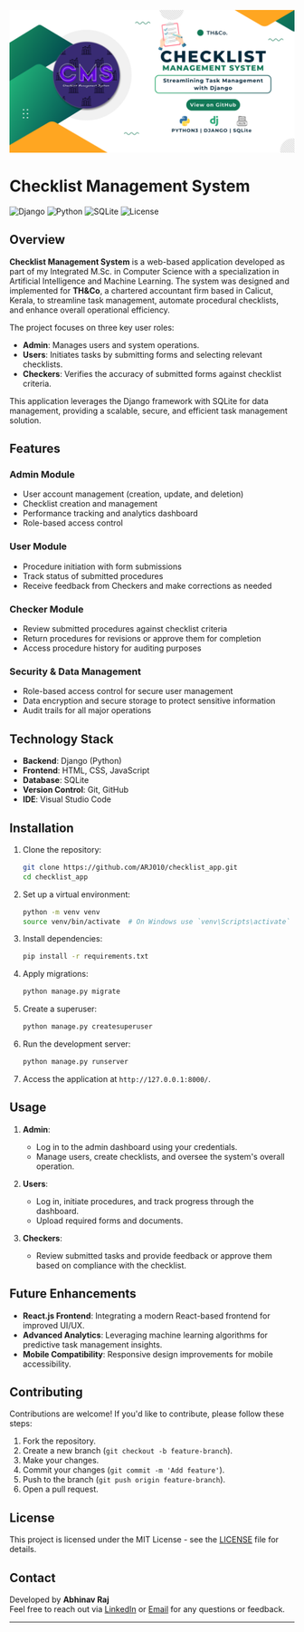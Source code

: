 ![CMS Icon](cms-card.png)
# Checklist Management System

![Django](https://img.shields.io/badge/Django-3.2-brightgreen.svg)
![Python](https://img.shields.io/badge/Python-3.9-blue.svg)
![SQLite](https://img.shields.io/badge/SQLite-3.35.5-lightgrey.svg)
![License](https://img.shields.io/badge/License-MIT-green.svg)

## Overview

**Checklist Management System** is a web-based application developed as part of my Integrated M.Sc. in Computer Science with a specialization in Artificial Intelligence and Machine Learning. The system was designed and implemented for **TH&Co**, a chartered accountant firm based in Calicut, Kerala, to streamline task management, automate procedural checklists, and enhance overall operational efficiency.

The project focuses on three key user roles:
- **Admin**: Manages users and system operations.
- **Users**: Initiates tasks by submitting forms and selecting relevant checklists.
- **Checkers**: Verifies the accuracy of submitted forms against checklist criteria.

This application leverages the Django framework with SQLite for data management, providing a scalable, secure, and efficient task management solution.

## Features

### Admin Module
- User account management (creation, update, and deletion)
- Checklist creation and management
- Performance tracking and analytics dashboard
- Role-based access control

### User Module
- Procedure initiation with form submissions
- Track status of submitted procedures
- Receive feedback from Checkers and make corrections as needed

### Checker Module
- Review submitted procedures against checklist criteria
- Return procedures for revisions or approve them for completion
- Access procedure history for auditing purposes

### Security & Data Management
- Role-based access control for secure user management
- Data encryption and secure storage to protect sensitive information
- Audit trails for all major operations

## Technology Stack

- **Backend**: Django (Python)
- **Frontend**: HTML, CSS, JavaScript
- **Database**: SQLite
- **Version Control**: Git, GitHub
- **IDE**: Visual Studio Code

## Installation

1. Clone the repository:
   ```bash
   git clone https://github.com/ARJ010/checklist_app.git
   cd checklist_app
   ```

2. Set up a virtual environment:
   ```bash
   python -m venv venv
   source venv/bin/activate  # On Windows use `venv\Scripts\activate`
   ```

3. Install dependencies:
   ```bash
   pip install -r requirements.txt
   ```

4. Apply migrations:
   ```bash
   python manage.py migrate
   ```

5. Create a superuser:
   ```bash
   python manage.py createsuperuser
   ```

6. Run the development server:
   ```bash
   python manage.py runserver
   ```

7. Access the application at `http://127.0.0.1:8000/`.

## Usage

1. **Admin**:
   - Log in to the admin dashboard using your credentials.
   - Manage users, create checklists, and oversee the system's overall operation.

2. **Users**:
   - Log in, initiate procedures, and track progress through the dashboard.
   - Upload required forms and documents.

3. **Checkers**:
   - Review submitted tasks and provide feedback or approve them based on compliance with the checklist.

## Future Enhancements

- **React.js Frontend**: Integrating a modern React-based frontend for improved UI/UX.
- **Advanced Analytics**: Leveraging machine learning algorithms for predictive task management insights.
- **Mobile Compatibility**: Responsive design improvements for mobile accessibility.

## Contributing

Contributions are welcome! If you'd like to contribute, please follow these steps:
1. Fork the repository.
2. Create a new branch (`git checkout -b feature-branch`).
3. Make your changes.
4. Commit your changes (`git commit -m 'Add feature'`).
5. Push to the branch (`git push origin feature-branch`).
6. Open a pull request.

## License

This project is licensed under the MIT License - see the [LICENSE](LICENSE) file for details.

## Contact

Developed by **Abhinav Raj**  
Feel free to reach out via [LinkedIn](https://www.linkedin.com/in/arj010/) or [Email](mailto:abhinavmuzhakom@gmail.com) for any questions or feedback.

---
